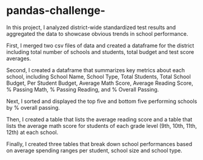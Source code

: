 # pandas-challenge-
In this project, I analyzed district-wide standardized test results and aggregated the data to showcase obvious trends in school performance.

First, I merged two csv files of data and created a dataframe for the district including total number of schools and students, total budget and test score averages. 

Second, I created a dataframe that summarizes key metrics about each school, including School Name, School Type, Total Students, Total School Budget, Per Student Budget, Average Math Score, Average Reading Score, % Passing Math, % Passing Reading, and % Overall Passing. 

Next, I sorted and displayed the top five and bottom five performing schools by % overall passing.

Then, I created a table that lists the average reading score and a table that lists the average math score for students of each grade level (9th, 10th, 11th, 12th) at each school.

Finally, I created three tables that break down school performances based on average spending ranges per student, school size and school type. 
